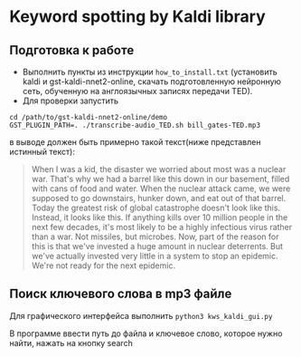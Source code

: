 # Keyword spotting by Kaldi library

## Подготовка к работе

* Выполнить пункты из инструкции `how_to_install.txt` (установить kaldi и gst-kaldi-nnet2-online, скачать подготовленную нейронную сеть, обученную на англоязычных записях передачи TED).
* Для проверки запустить
```
cd /path/to/gst-kaldi-nnet2-online/demo
GST_PLUGIN_PATH=. ./transcribe-audio_TED.sh bill_gates-TED.mp3
```

в выводе должен быть примерно такой текст(ниже представлен истинный текст):
> When I was a kid, the disaster we worried about most was a nuclear war. That's why we had a barrel like this down in our basement, filled with cans of food and water. When the nuclear attack came, we were supposed to go downstairs, hunker down, and eat out of that barrel.
> Today the greatest risk of global catastrophe doesn't look like this. Instead, it looks like this. If anything kills over 10 million people in the next few decades, it's most likely to be a highly infectious virus rather than a war. Not missiles, but microbes. Now, part of the reason for this is that we've invested a huge amount in nuclear deterrents. But we've actually invested very little in a system to stop an epidemic. We're not ready for the next epidemic.

## Поиск ключевого слова в mp3 файле

Для графического интерфейса выполнить
`python3 kws_kaldi_gui.py`

В программе ввести путь до файла и ключевое слово, которое нужно найти, нажать на кнопку search






